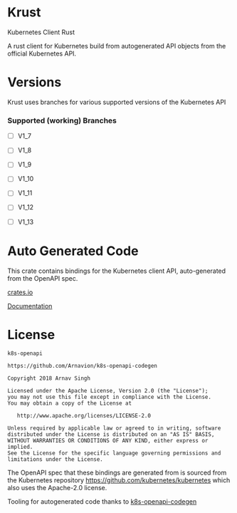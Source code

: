 # Krust

Kubernetes Client Rust

A rust client for Kubernetes build from autogenerated API objects from the official Kubernetes API.

# Versions

Krust uses branches for various supported versions of the Kubernetes API

### Supported (working) Branches

 - [ ] V1_7
 - [ ] V1_8
 - [ ] V1_9
 - [ ] V1_10
 - [ ] V1_11
 - [ ] V1_12
 - [ ] V1_13


# Auto Generated Code

This crate contains bindings for the Kubernetes client API, auto-generated from the OpenAPI spec.

[crates.io](https://crates.io/crates/k8s-openapi)

[Documentation](https://docs.rs/k8s-openapi)


# License

```
k8s-openapi

https://github.com/Arnavion/k8s-openapi-codegen

Copyright 2018 Arnav Singh

Licensed under the Apache License, Version 2.0 (the "License");
you may not use this file except in compliance with the License.
You may obtain a copy of the License at

   http://www.apache.org/licenses/LICENSE-2.0

Unless required by applicable law or agreed to in writing, software
distributed under the License is distributed on an "AS IS" BASIS,
WITHOUT WARRANTIES OR CONDITIONS OF ANY KIND, either express or implied.
See the License for the specific language governing permissions and
limitations under the License.
```

The OpenAPI spec that these bindings are generated from is sourced from the
Kubernetes repository https://github.com/kubernetes/kubernetes which also uses
the Apache-2.0 license.

Tooling for autogenerated code thanks to [k8s-openapi-codegen](https://github.com/Arnavion/k8s-openapi-codegen)